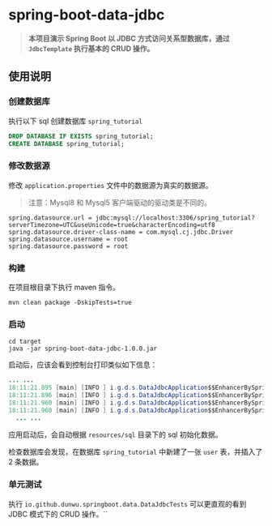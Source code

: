 # spring-boot-data-jdbc

> **本项目演示 Spring Boot 以 JDBC 方式访问关系型数据库，通过 `JdbcTemplate` 执行基本的 CRUD 操作。**

## 使用说明

### 创建数据库

执行以下 sql 创建数据库 `spring_tutorial`

```sql
DROP DATABASE IF EXISTS spring_tutorial;
CREATE DATABASE spring_tutorial;
```

### 修改数据源

修改 `application.properties` 文件中的数据源为真实的数据源。

> 注意：Mysql8 和 Mysql5 客户端驱动的驱动类是不同的。

```properties
spring.datasource.url = jdbc:mysql://localhost:3306/spring_tutorial?serverTimezone=UTC&useUnicode=true&characterEncoding=utf8
spring.datasource.driver-class-name = com.mysql.cj.jdbc.Driver
spring.datasource.username = root
spring.datasource.password = root
```

### 构建

在项目根目录下执行 maven 指令。

```
mvn clean package -DskipTests=true
```

### 启动

```
cd target
java -jar spring-boot-data-jdbc-1.0.0.jar
```

启动后，应该会看到控制台打印类似如下信息：

```java
... ...
18:11:21.895 [main] [INFO ] i.g.d.s.DataJdbcApplication$$EnhancerBySpringCGLIB$$605038c2.printDataSourceInfo - DataSource Url: jdbc:mysql://localhost:3306/spring_tutorial?serverTimezone=UTC&useUnicode=true&characterEncoding=utf8
18:11:21.896 [main] [INFO ] i.g.d.s.DataJdbcApplication$$EnhancerBySpringCGLIB$$605038c2.run - Connect to datasource success.
18:11:21.960 [main] [INFO ] i.g.d.s.DataJdbcApplication$$EnhancerBySpringCGLIB$$605038c2.lambda$run$0 - User(id=1, username=admin, password=$2a$10$Y9uV9YjFuNlATDGz5MeTZeuo8LbebbpP6jRgtZYQcgiCZRlf8rJYG, email=admin@xxx.com)
18:11:21.960 [main] [INFO ] i.g.d.s.DataJdbcApplication$$EnhancerBySpringCGLIB$$605038c2.lambda$run$0 - User(id=2, username=user, password=$2a$10$Y9uV9YjFuNlATDGz5MeTZeuo8LbebbpP6jRgtZYQcgiCZRlf8rJYG, email=user@xxx.com)
  ... ...
```

应用启动后，会自动根据 `resources/sql` 目录下的 sql 初始化数据。

检查数据库会发现，在数据库 `spring_tutorial` 中新建了一张 `user` 表，并插入了 2 条数据。

### 单元测试

执行 `io.github.dunwu.springboot.data.DataJdbcTests` 可以更直观的看到 JDBC 模式下的 CRUD 操作。``
